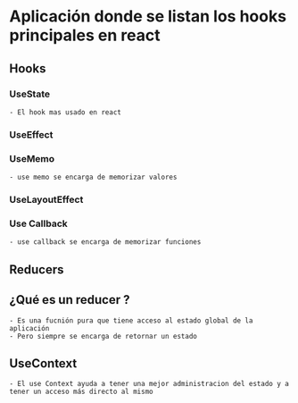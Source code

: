 # Aplicación donde se listan los hooks principales en react

## Hooks

### UseState 
    - El hook mas usado en react
### UseEffect
### UseMemo
    - use memo se encarga de memorizar valores
### UseLayoutEffect
### Use Callback
    - use callback se encarga de memorizar funciones 


## Reducers 

## ¿Qué es un reducer ?
    - Es una fucnión pura que tiene acceso al estado global de la aplicación
    - Pero siempre se encarga de retornar un estado

## UseContext 
    - El use Context ayuda a tener una mejor administracion del estado y a tener un acceso más directo al mismo